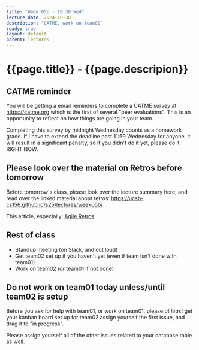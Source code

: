 ```yaml
---
title: "Week 05b - 10.30 Wed"
lecture_date: 2024-10-30
description: "CATME, work on team02"
ready: true
layout: default
parent: lectures
---
```


# {{page.title}} - {{page.descripion}}


## CATME reminder

You will be getting a email reminders to complete a CATME survey at <https://catme.org> which is the first of several "peer evaluations".  This is an opportunity to reflect on how things are going in your team.    

Completing this survey by midnight Wednesday counts as a homework grade.   If I have to extend the deadline past 11:59 Wednesday for anyone, it will result in a significant penalty, so if you didn't do it yet, please do it RIGHT NOW.

## Please look over the material on Retros before tomorrow

Before tomorrow's class, please look over the lecture summary here, and read over the linked material about retros: <https://ucsb-cs156.github.io/s25/lectures/week05b/>

This article, especially: [Agile Retros](https://ucsb-cs156.github.io/topics/agile/agile_retros.html)


## Rest of class

* Standup meeting (on Slack, and out loud)
* Get team02 set up if you haven't yet (even if team isn't done with team01)
* Work on team02 (or team01 if not done)

## Do not work on team01 today unless/until team02 is setup

Before you ask for help with team01, or work on team01, please *at least* get your kanban board set up for team02  assign yourself the first issue, and drag it to "in progress".

Please assign yourself all of the other issues related to your database table as well.
